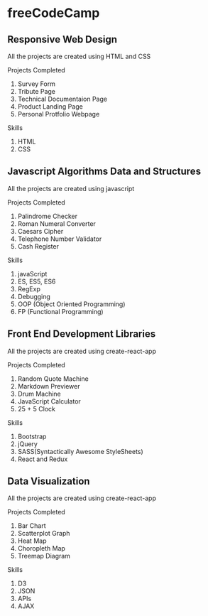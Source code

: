 # freeCodeCamp
<div>
    <h2>Responsive Web Design</h2>
    <p>All the projects are created using HTML and CSS</p>
    <div>Projects Completed</div><ol>
        <li>Survey Form</li>
        <li>Tribute Page</li>
        <li>Technical Documentaion Page</li>
        <li>Product Landing Page</li>
        <li>Personal Protfolio Webpage</li>
    </ol>
    <div>Skills</div>
    <ol>
        <li>HTML</li>
        <li>CSS</li>
    </ol>
    <h2>Javascript Algorithms Data and Structures</h2>
    <p>All the projects are created using javascript</p>
    <div>Projects Completed</div><ol>
        <li>Palindrome Checker</li>
        <li>Roman Numeral Converter</li>
        <li>Caesars Cipher</li>
        <li>Telephone Number Validator</li>
        <li>Cash Register</li>
    </ol>
    <div>Skills</div>
    <ol>
        <li>javaScript</li>
        <li>ES, ES5, ES6</li>
        <li>RegExp</li>
        <li>Debugging</li>
        <li>OOP (Object Oriented Programming)</li>
        <li>FP (Functional Programming)</li>
    </ol>
    <h2>Front End Development Libraries</h2>
    <p>All the projects are created using create-react-app</p>
    <div>Projects Completed</div>
    <ol>
        <li>Random Quote Machine</li>
        <li>Markdown Previewer</li>
        <li>Drum Machine</li>
        <li>JavaScript Calculator</li>
        <li>25 + 5 Clock</li>
    </ol>
    <div>Skills</div>
    <ol>
        <li>Bootstrap</li>
        <li>jQuery</li>
        <li>SASS(Syntactically Awesome StyleSheets)</li>
        <li>React and Redux</li>
    </ol>
    <h2>Data Visualization</h2>
    <p>All the projects are created using create-react-app</p>
    <div>Projects Completed</div>
    <ol>
        <li>Bar Chart</li>
        <li>Scatterplot Graph</li>
        <li>Heat Map</li>
        <li>Choropleth Map</li>
        <li>Treemap Diagram</li>
    </ol>
    <div>Skills</div>
    <ol>
        <li>D3</li>
        <li>JSON</li>
        <li>APIs</li>
        <li>AJAX</li>
    </ol> 
</div>